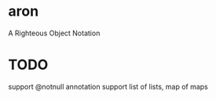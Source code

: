 aron
====

A Righteous Object Notation


TODO
====
support @notnull annotation
support list of lists, map of maps